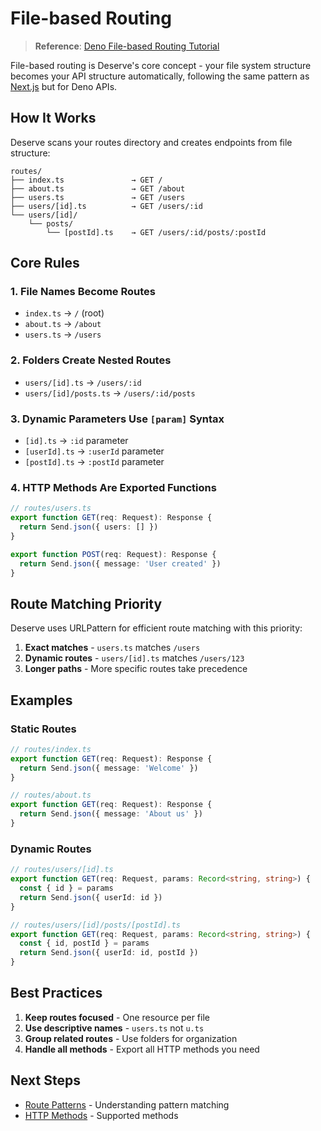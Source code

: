 # File-based Routing

> **Reference**: [Deno File-based Routing Tutorial](https://docs.deno.com/examples/file_based_routing_tutorial/)

File-based routing is Deserve's core concept - your file system structure becomes your API structure automatically, following the same pattern as [Next.js](https://nextjs.org/) but for Deno APIs.

## How It Works

Deserve scans your routes directory and creates endpoints from file structure:

```
routes/
├── index.ts               → GET /
├── about.ts               → GET /about
├── users.ts               → GET /users
├── users/[id].ts          → GET /users/:id
└── users/[id]/
    └── posts/
        └── [postId].ts    → GET /users/:id/posts/:postId
```

## Core Rules

### 1. File Names Become Routes
- `index.ts` → `/` (root)
- `about.ts` → `/about`
- `users.ts` → `/users`

### 2. Folders Create Nested Routes
- `users/[id].ts` → `/users/:id`
- `users/[id]/posts.ts` → `/users/:id/posts`

### 3. Dynamic Parameters Use `[param]` Syntax
- `[id].ts` → `:id` parameter
- `[userId].ts` → `:userId` parameter
- `[postId].ts` → `:postId` parameter

### 4. HTTP Methods Are Exported Functions
```typescript
// routes/users.ts
export function GET(req: Request): Response {
  return Send.json({ users: [] })
}

export function POST(req: Request): Response {
  return Send.json({ message: 'User created' })
}
```

## Route Matching Priority

Deserve uses URLPattern for efficient route matching with this priority:

1. **Exact matches** - `users.ts` matches `/users`
2. **Dynamic routes** - `users/[id].ts` matches `/users/123`
3. **Longer paths** - More specific routes take precedence

## Examples

### Static Routes
```typescript
// routes/index.ts
export function GET(req: Request): Response {
  return Send.json({ message: 'Welcome' })
}

// routes/about.ts
export function GET(req: Request): Response {
  return Send.json({ message: 'About us' })
}
```

### Dynamic Routes
```typescript
// routes/users/[id].ts
export function GET(req: Request, params: Record<string, string>) {
  const { id } = params
  return Send.json({ userId: id })
}

// routes/users/[id]/posts/[postId].ts
export function GET(req: Request, params: Record<string, string>) {
  const { id, postId } = params
  return Send.json({ userId: id, postId })
}
```

## Best Practices

1. **Keep routes focused** - One resource per file
2. **Use descriptive names** - `users.ts` not `u.ts`
3. **Group related routes** - Use folders for organization
4. **Handle all methods** - Export all HTTP methods you need

## Next Steps

- [Route Patterns](/core-concepts/route-patterns) - Understanding pattern matching
- [HTTP Methods](/core-concepts/http-methods) - Supported methods
